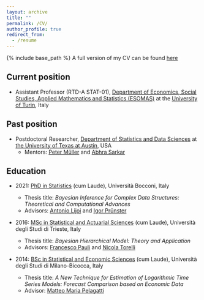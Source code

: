 ```yaml
---
layout: archive
title: ""
permalink: /CV/
author_profile: true
redirect_from:
  - /resume
---
```

{% include base_path %}
A full version of my CV can be found [here](/files/RebaudoCV.pdf)

## Current position
* Assistant Professor (RTD-A STAT-01), [Department of Economics, Social Studies, Applied Mathematics and Statistics (ESOMAS)](https://www.esomas-en.unito.it/do/home.pl) at the [University of Turin](https://en.unito.it), Italy

## Past position
* Postdoctoral Researcher, [Department of Statistics and Data Sciences](https://stat.utexas.edu/) at [the University of Texas at Austin](https://www.utexas.edu/),  USA
  * Mentors: [Peter Müller](https://web.ma.utexas.edu/users/pmueller/) and [Abhra Sarkar](https://abhrastat.github.io/)


## Education
* 2021: [PhD in Statistics](https://www.unibocconi.eu/wps/wcm/connect/Bocconi/SitoPubblico_EN/Navigation+Tree/Home/Programs/PhD/PhD+in+Statistics/PhD+in+Statistics) (cum Laude), Università Bocconi, Italy
  * Thesis title: *Bayesian Inference for Complex Data Structures: Theoretical and Computational Advances*
  * Advisors: [Antonio Lijoi](http://mypage.unibocconi.it/antoniolijoi/) and [Igor Prünster](http://didattica.unibocconi.it/mypage/index.php?IdUte=187032&cognome=PRUENSTER&nome=IGOR&urlBackMy=)
  
* 2016: [MSc in Statistical and Actuarial Sciences](https://corsi.units.it/en/ec71/statistical-actuarial-sciences) (cum Laude), Università degli Studi di Trieste, Italy
  * Thesis title: *Bayesian Hierarchical Model: Theory and Application*
  * Advisors: [Francesco Pauli](https://www.units.it/persone/index.php/from/abook/persona/8755) and [Nicola Torelli](https://www.units.it/persone/index.php/from/abook/persona/8046)

* 2014: [BSc in Statistical and Economic Sciences](https://www.unimib.it/ugov/degree/4717) (cum Laude), Università degli Studi di Milano-Bicocca, Italy
  * Thesis title: *A New Technique for Estimation of Logarithmic Time Series Models: Forecast Comparison based on Economic Data*
  * Advisor: [Matteo Maria Pelagatti](https://www.unimib.it/matteo-maria-pelagatti)

